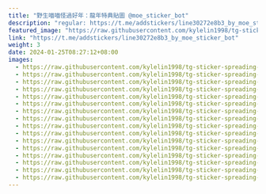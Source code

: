 ```yaml
---
title: "野生喵喵怪過好年：龍年特典貼圖 @moe_sticker_bot"
description: "regular: https://t.me/addstickers/line30272e8b3_by_moe_sticker_bot"
featured_image: "https://raw.githubusercontent.com/kylelin1998/tg-sticker-spreading-worldwide-images/main/img/56c46e3a-4276-4f2a-b31e-c5fa421bc67e.jpg"
link: "https://t.me/addstickers/line30272e8b3_by_moe_sticker_bot"
weight: 3
date: 2024-01-25T08:27:12+08:00
images:
  - https://raw.githubusercontent.com/kylelin1998/tg-sticker-spreading-worldwide-images/main/img/56c46e3a-4276-4f2a-b31e-c5fa421bc67e.jpg
  - https://raw.githubusercontent.com/kylelin1998/tg-sticker-spreading-worldwide-images/main/img/727f15e6-0561-49e2-9ebd-9abc33d8557d.jpg
  - https://raw.githubusercontent.com/kylelin1998/tg-sticker-spreading-worldwide-images/main/img/f90d9a03-87b5-4de7-8e4b-b1974a12022d.jpg
  - https://raw.githubusercontent.com/kylelin1998/tg-sticker-spreading-worldwide-images/main/img/567ac18f-4a2c-4e60-b48d-48d53aacd340.jpg
  - https://raw.githubusercontent.com/kylelin1998/tg-sticker-spreading-worldwide-images/main/img/e2ef0ec2-f426-478e-8458-858912099f59.jpg
  - https://raw.githubusercontent.com/kylelin1998/tg-sticker-spreading-worldwide-images/main/img/ebef2b1e-8ab9-47c7-a0eb-f1f0c8bb23b2.jpg
  - https://raw.githubusercontent.com/kylelin1998/tg-sticker-spreading-worldwide-images/main/img/73a697f1-b659-4406-8edc-fa850ef4b546.jpg
  - https://raw.githubusercontent.com/kylelin1998/tg-sticker-spreading-worldwide-images/main/img/c7757428-b347-4e6a-bd05-b22a930a6906.jpg
  - https://raw.githubusercontent.com/kylelin1998/tg-sticker-spreading-worldwide-images/main/img/fb314b0f-061c-457f-86d2-587cba9cbfe0.jpg
  - https://raw.githubusercontent.com/kylelin1998/tg-sticker-spreading-worldwide-images/main/img/367e346d-f186-406f-8204-b1d374b9aed3.jpg
  - https://raw.githubusercontent.com/kylelin1998/tg-sticker-spreading-worldwide-images/main/img/3a160337-57ff-40e1-838e-132b0f850a50.jpg
  - https://raw.githubusercontent.com/kylelin1998/tg-sticker-spreading-worldwide-images/main/img/d995fbd6-1549-403d-8852-d90d521118fb.jpg
  - https://raw.githubusercontent.com/kylelin1998/tg-sticker-spreading-worldwide-images/main/img/dd05ba4b-627f-4d3d-91de-a692f87e423c.jpg
  - https://raw.githubusercontent.com/kylelin1998/tg-sticker-spreading-worldwide-images/main/img/887a3fc5-8293-4e94-aa70-7df04e95ed1c.jpg
  - https://raw.githubusercontent.com/kylelin1998/tg-sticker-spreading-worldwide-images/main/img/23601e4e-6240-463a-98d8-db6e7a558e5c.jpg
  - https://raw.githubusercontent.com/kylelin1998/tg-sticker-spreading-worldwide-images/main/img/9aa78edf-4257-42e7-8552-efcc2cd6c9fc.jpg
---
```

